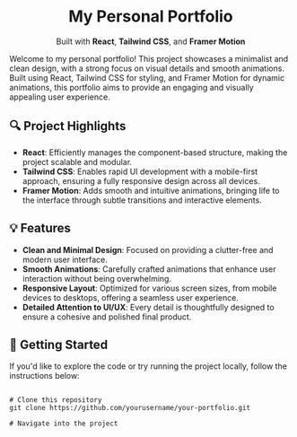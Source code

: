 <h1 align="center">My Personal Portfolio</h1>

<p align="center">
  Built with <strong>React</strong>, <strong>Tailwind CSS</strong>, and <strong>Framer Motion</strong>
</p>

<p>
  Welcome to my personal portfolio! This project showcases a minimalist and clean design, with a strong focus on visual details and smooth animations. Built using React, Tailwind CSS for styling, and Framer Motion for dynamic animations, this portfolio aims to provide an engaging and visually appealing user experience.
</p>

<h2>🔍 Project Highlights</h2>

<ul>
  <li><strong>React</strong>: Efficiently manages the component-based structure, making the project scalable and modular.</li>
  <li><strong>Tailwind CSS</strong>: Enables rapid UI development with a mobile-first approach, ensuring a fully responsive design across all devices.</li>
  <li><strong>Framer Motion</strong>: Adds smooth and intuitive animations, bringing life to the interface through subtle transitions and interactive elements.</li>
</ul>

<h2>💡 Features</h2>

<ul>
  <li><strong>Clean and Minimal Design</strong>: Focused on providing a clutter-free and modern user interface.</li>
  <li><strong>Smooth Animations</strong>: Carefully crafted animations that enhance user interaction without being overwhelming.</li>
  <li><strong>Responsive Layout</strong>: Optimized for various screen sizes, from mobile devices to desktops, offering a seamless user experience.</li>
  <li><strong>Detailed Attention to UI/UX</strong>: Every detail is thoughtfully designed to ensure a cohesive and polished final product.</li>
</ul>

<h2>🚀 Getting Started</h2>

<p>
  If you'd like to explore the code or try running the project locally, follow the instructions below:
</p>

<pre>
<code>
# Clone this repository
git clone https://github.com/yourusername/your-portfolio.git

# Navigate into the project
